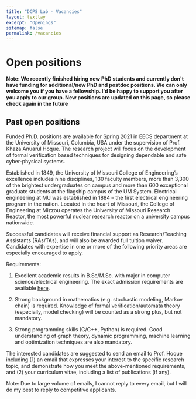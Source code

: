 ```yaml
---
title: "DCPS Lab - Vacancies"
layout: textlay
excerpt: "Openings"
sitemap: false
permalink: /vacancies
---
```


# Open positions

**Note: We recently finished hiring new PhD students and currently don't have funding for additional/new PhD and postdoc positions. We can only welcome you if you have a fellowship. I'd be happy to support you after you apply to our group. New positions are updated on this page, so please check again in the future**

## Past open positions
Funded Ph.D. positions are available for Spring 2021 in EECS department at the University of Missouri, Columbia, USA under the supervision of Prof. Khaza Anuarul Hoque. The research project will focus on the development of formal verification based techniques for designing dependable and safe cyber-physical systems.

Established in 1849, the University of Missouri College of Engineering’s excellence includes nine disciplines, 130 faculty members, more than 3,300 of the brightest undergraduates on campus and more than 600 exceptional graduate students at the flagship campus of the UM System. Electrical engineering at MU was established in 1884 – the first electrical engineering program in the nation. Located in the heart of Missouri, the College of Engineering at Mizzou operates the University of Missouri Research Reactor, the most powerful nuclear research reactor on a university campus nationwide.

Successful candidates will receive financial support as Research/Teaching Assistants (RAs/TAs), and will also be awarded full tuition waiver. Candidates with expertise in one or more of the following priority areas are especially encouraged to apply.

Requirements:

1. Excellent academic results in B.Sc/M.Sc. with major in computer science/electrical engineering. The exact admission requirements are available [here](https://gradstudies.missouri.edu/degreecategory/electrical-and-computer-engineering/).

2. Strong background in mathematics (e.g. stochastic modeling, Markov chain) is required. Knowledge of formal verification/automata theory (especially, model checking) will be counted as a strong plus, but not mandatory. 

3. Strong programming skills (C/C++, Python) is required. Good understanding of graph theory, dynamic programming, machine learning and optimization techniques are also mandatory.

The interested candidates are suggested to send an email to Prof. Hoque including (1) an email that expresses your interest to the specific research topic, and demonstrate how you meet the above-mentioned requirements, and (2) your curriculum vitae, including a list of publications (if any).

Note: Due to large volume of emails, I cannot reply to every email, but I will do my best to reply to competitive applicants.

<br>


